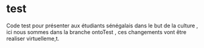 # test
Code test pour présenter aux étudiants sénégalais dans le but de la culture , ici nous sommes dans la branche ontoTest , ces changements vont être realiser virtuelleme,t.
